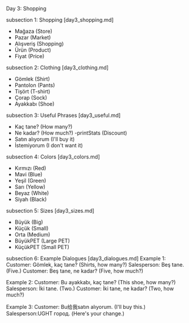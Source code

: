 Day 3: Shopping

subsection 1: Shopping [day3_shopping.md]
- Mağaza (Store)
- Pazar (Market)
- Alışveriş (Shopping)
- Ürün (Product)
- Fiyat (Price)

subsection 2: Clothing [day3_clothing.md]
- Gömlek (Shirt)
- Pantolon (Pants)
- Tişört (T-shirt)
- Çorap (Sock)
- Ayakkabı (Shoe)

subsection 3: Useful Phrases [day3_useful.md]
- Kaç tane? (How many?)
- Ne kadar? (How much?)
-printStats (Discount)
- Satın alıyorum (I'll buy it)
- İstemiyorum (I don't want it)

subsection 4: Colors [day3_colors.md]
- Kırmızı (Red)
- Mavi (Blue)
- Yeşil (Green)
- Sarı (Yellow)
- Beyaz (White)
- Siyah (Black)

subsection 5: Sizes [day3_sizes.md]
- Büyük (Big)
- Küçük (Small)
- Orta (Medium)
- BüyükPET (Large PET)
- KüçükPET (Small PET)

subsection 6: Example Dialogues [day3_dialogues.md]
Example 1:
Customer: Gömlek, kaç tane? (Shirts, how many?)
Salesperson: Beş tane. (Five.)
Customer: Beş tane, ne kadar? (Five, how much?)

Example 2:
Customer: Bu ayakkabı, kaç tane? (This shoe, how many?)
Salesperson: İki tane. (Two.)
Customer: İki tane, ne kadar? (Two, how much?)

Example 3:
Customer: Bu给我satın alıyorum. (I'll buy this.)
Salesperson:UGHT город. (Here's your change.)
